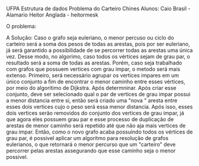 UFPA
Estrutura de dados
Problema do Carteiro Chines
Alunos: Caio Brasil - Alamario
        Heitor Anglada - heitormesk

O problema: 






A Solução:
      Caso o grafo seja euleriano, o menor percuso ou ciclo do carteiro será a soma dos pesos de todas as arestas, pois por ser euleriano, já será garantido a possibilidade de se percorrer todas as arestas uma única vez. Desse modo, no algorimo, caso todos os vértices sejam de grau par, o resultado será a soma de todas as arestas. Porém, caso seja trabalhado com grafos que possuem vertices com grau impar, o metodo será mais extenso.
      Primeiro, será necessário agrupar os vertices impares em um único conjunto a fim de encontrar o menor caminho entre esses vértices, por meio do algoritimo de Dijkstra. Após determninar. Após criar esse conjunto, deve ser selecionado qual o par de vertices de grau impar possui a menor distancia entre si, então será criado uma "nova " aresta entre esses dois vertices cujo o peso será essa menor distancia. Após isso, esses dois vertices serão removidos do conjunto dos vertices de grau impar, já que agora eles possuem grau par e esse processo de duplicação de arestas de menor caminho será repetido até que não aja mais vertices de grau impar.
      Então, como o novo grafo acaba possuindo todos os vértices de grau par, é possivel aplicar um algoritmo para resolução de grafos eulerianos, o que retornará o menor percurso que um "carteiro" deve percorrer pelas arestas assegurando que esse caminho seja o menor possivel. 

